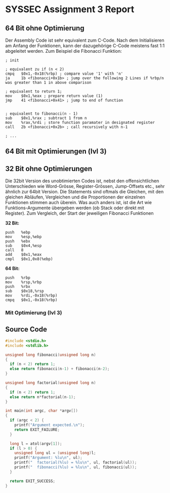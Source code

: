 # SYSSEC Assignment 3 Report

## 64 Bit ohne Optimierung

Der Assembly Code ist sehr equivalent zum C-Code. Nach dem Initialisieren am Anfang der Funktionen, kann der dazugehörige C-Code meistens fast 1:1 abgeleitet werden. Zum Beispiel die Fibonacci Funktion:

```armasm
; init

; equivalent zu if (n < 2)
cmpq   $0x1,-0x18(%rbp) ; compare value '1' with 'n'
ja     1b <fibonacci+0x1b> ; jump over the following 2 Lines if %rbp/n was greater than 1 in above comparison

; equivalent to return 1;
mov    $0x1,%eax ; prepare return value (1)
jmp    41 <fibonacci+0x41> ; jump to end of function


; equivalent to fibonacci(n - 1)
sub    $0x1,%rax ; subtract 1 from n
mov    %rax,%rdi ; store function paramater in designated register
call   2b <fibonacci+0x2b> ; call recursively with n-1

; ... 
```

## 64 Bit mit Optimierungen (lvl 3)

## 32 Bit ohne Optimierungen

Die 32bit Version des unobtimierten Codes ist, nebst den offensichtlichen Unterschieden wie Word-Grösse, Register-Grössen, Jump-Offsets etc., sehr ähnlich zur 64bit Version. Die Statements sind oftmals die Gleichen, mit den gleichen Abläufen, Vergleichen und die Proportionen der einzelnen Funktionen stimmen auch überein. Was auch anders ist, ist die Art wie Funktions-Argumente übergeben werden (ob Stack oder direkt mit Register). Zum Vergleich, der Start der jeweiligen Fibonacci Funktionen

**32 Bit:**
```armasm
push   %ebp
mov    %esp,%ebp
push   %ebx
sub    $0x4,%esp
call   8
add    $0x1,%eax
cmpl   $0x1,0x8(%ebp)
```


**64 Bit:**

```armasm
push   %rbp
mov    %rsp,%rbp
push   %rbx
sub    $0x18,%rsp
mov    %rdi,-0x18(%rbp)
cmpq   $0x1,-0x18(%rbp)
```


### Mit Optimierung (lvl 3)



## Source Code

```c
#include <stdio.h>
#include <stdlib.h>

unsigned long fibonacci(unsigned long n)
{
  if (n < 2) return 1;
  else return fibonacci(n-1) + fibonacci(n-2);
}

unsigned long factorial(unsigned long n)
{
  if (n < 2) return 1;
  else return n*factorial(n-1);
}

int main(int argc, char *argv[])
{
  if (argc < 2) {
    printf("Argument expected.\n");
    return EXIT_FAILURE;
  }

  long l = atol(argv[1]);
  if (l > 0) {
    unsigned long ul = (unsigned long)l;
    printf("Argument: %lu\n", ul);
    printf("  factorial(%lu) = %lu\n", ul, factorial(ul));
    printf("  fibonacci(%lu) = %lu\n", ul, fibonacci(ul));
  }

  return EXIT_SUCCESS;
}
```
